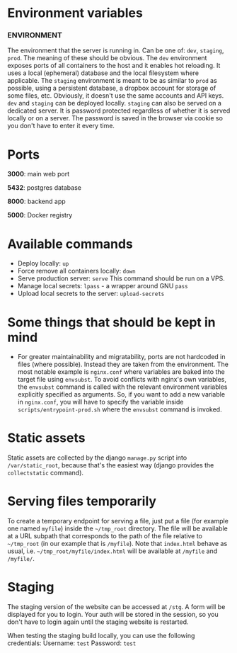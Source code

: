 
# Environment variables

### ENVIRONMENT

The environment that the server is running in. Can be one of: `dev`, `staging`,
`prod`. The meaning of these should be obvious. The `dev` environment exposes
ports of all containers to the host and it enables hot reloading. It uses a
local (ephemeral) database and the local filesystem where applicable. The
`staging` environment is meant to be as similar to `prod` as possible, using a
persistent database, a dropbox account for storage of some files, etc. Obviously,
it doesn't use the same accounts and API keys. `dev` and `staging` can be
deployed locally. `staging` can also be served on a dedicated server. It is
password protected regardless of whether it is served locally or on a server.
The password is saved in the browser via cookie so you don't have to enter it
every time.

# Ports

**3000**: main web port

**5432**: postgres database

**8000**: backend app

**5000**: Docker registry

# Available commands

- Deploy locally: `up`
- Force remove all containers locally: `down`
- Serve production server: `serve`
  This command should be run on a VPS.
- Manage local secrets: `lpass` - a wrapper around GNU `pass`
- Upload local secrets to the server: `upload-secrets`

# Some things that should be kept in mind

- For greater maintainability and migratability, ports are not hardcoded in
    files (where possible). Instead they are taken from the environment. The
    most notable example is `nginx.conf` where variables are baked into the
    target file using `envsubst`. To avoid conflicts with nginx's own variables,
    the `envsubst` command is called with the relevant environment variables
    explicitly specified as arguments. So, if you want to add a new variable in
    `nginx.conf`, you will have to specify the variable inside
    `scripts/entrypoint-prod.sh` where the `envsubst` command is invoked.

# Static assets

Static assets are collected by the django `manage.py` script into
`/var/static_root`, because that's the easiest way (django provides the
`collectstatic` command).

# Serving files temporarily

To create a temporary endpoint for serving a file, just put a file (for example
one named `myfile`) inside the `~/tmp_root` directory. The file will be
available at a URL subpath that corresponds to the path of the file relative to
`~/tmp_root` (in our example that is `/myfile`). Note that `index.html` behave
as usual, i.e. `~/tmp_root/myfile/index.html` will be available at `/myfile` and
`/myfile/`.

# Staging

The staging version of the website can be accessed at `/stg`. A form will be
displayed for you to login. Your auth will be stored in the session, so you don't
have to login again until the staging website is restarted.

When testing the staging build locally, you can use the following credentials:
Username: `test`
Password: `test`
